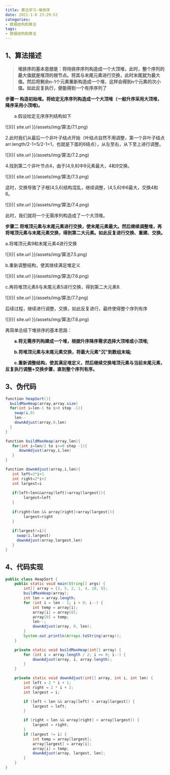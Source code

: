 ```yaml
---
title: 算法学习-堆排序
date: 2021-1-8 23:29:53
categories:
- 数据结构和算法
tags:
- 数据结构和算法
---
```


## 1、算法描述

> **堆排序的基本思想是：将待排序序列构造成一个大顶堆，此时，整个序列的最大值就是堆顶的根节点。将其与末尾元素进行交换，此时末尾就为最大值。然后将剩余n-1个元素重新构造成一个堆，这样会得到n个元素的次小值。如此反复执行，便能得到一个有序序列了**

**步骤一 构造初始堆。将给定无序序列构造成一个大顶堆（一般升序采用大顶堆，降序采用小顶堆)。**

　　a.假设给定无序序列结构如下

![]({{ site.url }}/assets/img/算法/7.1.png)


2.此时我们从最后一个非叶子结点开始（叶结点自然不用调整，第一个非叶子结点 arr.length/2-1=5/2-1=1，也就是下面的6结点），从左至右，从下至上进行调整。

![]({{ site.url }}/assets/img/算法/7.2.png)


4.找到第二个非叶节点4，由于[4,9,8]中9元素最大，4和9交换。

![]({{ site.url }}/assets/img/算法/7.3.png)


这时，交换导致了子根[4,5,6]结构混乱，继续调整，[4,5,6]中6最大，交换4和6。

![]({{ site.url }}/assets/img/算法/7.4.png)


此时，我们就将一个无需序列构造成了一个大顶堆。

**步骤二 将堆顶元素与末尾元素进行交换，使末尾元素最大。然后继续调整堆，再将堆顶元素与末尾元素交换，得到第二大元素。如此反复进行交换、重建、交换。**

a.将堆顶元素9和末尾元素4进行交换

![]({{ site.url }}/assets/img/算法7.5.png)


b.重新调整结构，使其继续满足堆定义

![]({{ site.url }}/assets/img/算法/7.6.png)


c.再将堆顶元素8与末尾元素5进行交换，得到第二大元素8.

![]({{ site.url }}/assets/img/算法/7.7.png)


后续过程，继续进行调整，交换，如此反复进行，最终使得整个序列有序

![]({{ site.url }}/assets/img/算法/7.8.png)


再简单总结下堆排序的基本思路：

　　**a.将无需序列构建成一个堆，根据升序降序需求选择大顶堆或小顶堆;**

　　**b.将堆顶元素与末尾元素交换，将最大元素"沉"到数组末端;**

　　**c.重新调整结构，使其满足堆定义，然后继续交换堆顶元素与当前末尾元素，反复执行调整+交换步骤，直到整个序列有序。**

## 3、伪代码

```java
function heapSort(){
  buildMaxHeap(array,array.size)
  for(int i=len-1 to i>0 step -1){
    swap(i,0)
    len--
    downAdjust(array,0,len)
  }
}

function buildMaxHeap(array,len){
   for(int i=len/2 to i>=0 step -1){
      downAdjust(array,i,len)
   }
}

function downAdjust(array,i,len){
   int left=2*i+1
   int right=2*i+2
   int largest=i
   
   if(left<len&&array[left]>array[largest]){
        largest=left
   }
   
   if(right<len && array[right]>array[largest]){
        largest=right
   }
   
   if(largest!=i){
     swap(i,largest)
     downAdjust(array,largest,len)
   }
}
```

## 4、代码实现

```java
public class HeapSort {
    public static void main(String[] args) {
        int[] array = {3, 5, 2, 1, 4, 10, 9};
        buildMaxHeap(array);
        int len = array.length;
        for (int i = len - 1; i > 0; i--) {
            int temp = array[i];
            array[i] = array[0];
            array[0] = temp;
            len--;
            downAdjust(array, 0, len);
        }
        System.out.println(Arrays.toString(array));
    }

    private static void buildMaxHeap(int[] array) {
        for (int i = array.length / 2; i >= 0; i--) {
            downAdjust(array, i, array.length);
        }
    }

    private static void downAdjust(int[] array, int i, int len) {
        int left = 2 * i + 1;
        int right = 2 * i + 2;
        int largest = i;

        if (left < len && array[left] > array[largest]) {
            largest = left;
        }

        if (right < len && array[right] > array[largest]) {
            largest = right;
        }
        if (largest != i) {
            int temp = array[largest];
            array[largest] = array[i];
            array[i] = temp;
            downAdjust(array, largest, len);
        }
    }
}

```

